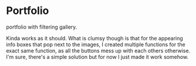 # Portfolio
portfolio with filtering gallery.

Kinda works as it should. What is clumsy though is that for the appearing info boxes that pop next to the images, 
I created multiple functions for the exact same function, as all the buttons mess up with each others otherwise.
I'm sure, there's a simple solution but for now I just made it work somehow.

